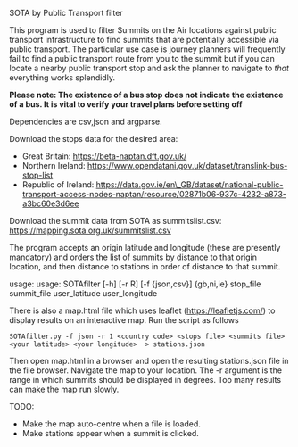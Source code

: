 SOTA by Public Transport filter

This program is used to filter Summits on the Air locations against public transport infrastructure to find summits that are potentially accessible via public transport. The particular use case is journey planners will frequently fail to find a public transport route from you to the summit but if you can locate a nearby public transport stop and ask the planner to navigate to *that* everything works splendidly.

**Please note: The existence of a bus stop does not indicate the existence of a bus. It is vital to verify your travel plans before setting off**

Dependencies are csv,json and argparse.

Download the stops data for the desired area:

* Great Britain: https://beta-naptan.dft.gov.uk/
* Northern Ireland: https://www.opendatani.gov.uk/dataset/translink-bus-stop-list
* Republic of Ireland: https://data.gov.ie/en\_GB/dataset/national-public-transport-access-nodes-naptan/resource/02871b06-937c-4232-a873-a3bc60e3d6ee

Download the summit data from SOTA as summitslist.csv: https://mapping.sota.org.uk/summitslist.csv

The program accepts an origin latitude and longitude (these are presently mandatory) and orders the list of summits by distance to that origin location, and then distance to stations in order of distance to that summit.

usage: usage: SOTAfilter [-h] [-r R] [-f {json,csv}] {gb,ni,ie} stop\_file summit\_file user\_latitude user\_longitude

There is also a map.html file which uses leaflet (https://leafletjs.com/) to display results on an interactive map. Run the script as follows

    SOTAfilter.py -f json -r 1 <country code> <stops file> <summits file> <your latitude> <your longitude>  > stations.json

Then open map.html in a browser and open the resulting stations.json file in the file browser. Navigate the map to your location. The -r argument is the range in which summits should be displayed in degrees. Too many results can make the map run slowly.

TODO:

* Make the map auto-centre when a file is loaded.
* Make stations appear when a summit is clicked.
